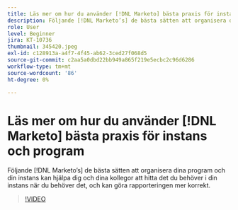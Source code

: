 ```yaml
---
title: Läs mer om hur du använder [!DNL Marketo] bästa praxis för instans och program
description: Följande [!DNL Marketo’s] de bästa sätten att organisera dina program och din instans kan hjälpa dig och dina kollegor att hitta det du behöver i din instans när du behöver det, och kan göra rapporteringen mer korrekt.
role: User
level: Beginner
jira: KT-10736
thumbnail: 345420.jpeg
exl-id: c128913a-a4f7-4f45-ab62-3ced27f068d5
source-git-commit: c2aa5a0dbd22bb949a865f219e5ecbc2c96d6286
workflow-type: tm+mt
source-wordcount: '86'
ht-degree: 0%

---
```


# Läs mer om hur du använder [!DNL Marketo] bästa praxis för instans och program

Följande [!DNL Marketo’s] de bästa sätten att organisera dina program och din instans kan hjälpa dig och dina kollegor att hitta det du behöver i din instans när du behöver det, och kan göra rapporteringen mer korrekt.

>[!VIDEO](https://video.tv.adobe.com/v/345420/?quality=12&learn=on)
